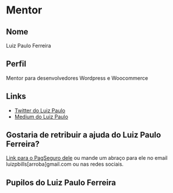 # Mentor

## Nome

Luiz Paulo Ferreira

## Perfil

Mentor para desenvolvedores Wordpress e Woocommerce

## Links

- [Twitter do Luiz Paulo](https://facebook.com/luizbills)
- [Medium do Luiz Paulo](https://medium.com/@luizbills)

## Gostaria de retribuir a ajuda do Luiz Paulo Ferreira?

[Link para o PagSeguro dele](https://pag.ae/bl04Sp) ou mande um abraço para ele no email luizpbills[arroba]gmail.com ou nas redes sociais.

## Pupilos do Luiz Paulo Ferreira
